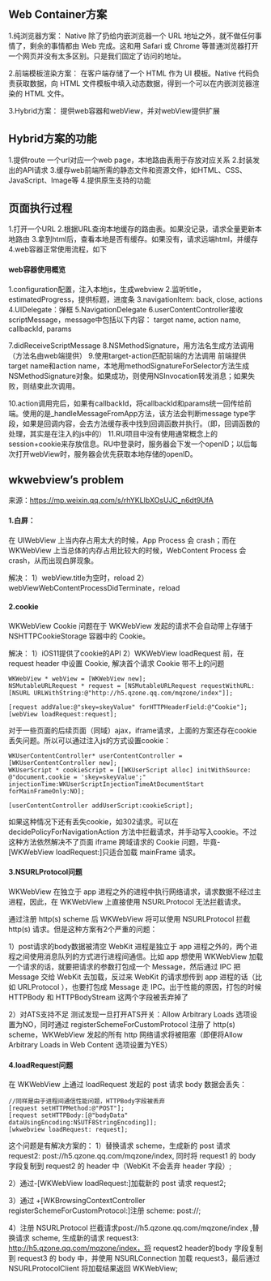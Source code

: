 
## Web Container方案
1.纯浏览器方案：
Native 除了扔给内嵌浏览器一个 URL 地址之外，就不做任何事情了，剩余的事情都由 Web 完成。这和用 Safari 或 Chrome 等普通浏览器打开一个网页并没有太多区别。只是我们固定了访问的地址。

2.前端模板渲染方案：
在客户端存储了一个 HTML 作为 UI 模板。Native 代码负责获取数据，向 HTML 文件模板中填入动态数据，得到一个可以在内嵌浏览器渲染的 HTML 文件。

3.Hybrid方案：
提供web容器和webView，并对webView提供扩展

## Hybrid方案的功能

1.提供route 一个url对应一个web page，本地路由表用于存放对应关系
2.封装发出的API请求
3.缓存web前端所需的静态文件和资源文件，如HTML、CSS、JavaScript、Image等
4.提供原生支持的功能

## 页面执行过程
1.打开一个URL
2.根据URL查询本地缓存的路由表。如果没记录，请求全量更新本地路由
3.拿到html后，查看本地是否有缓存。如果没有，请求远端html，并缓存
4.web容器正常使用流程，如下

#### web容器使用概览
1.configuration配置，注入本地js，生成webview
2.监听title，estimatedProgress，提供标题，进度条
3.navigationItem: back, close, actions
4.UIDelegate：弹框
5.NavigationDelegate
6.userContentController接收scriptMessage，message中包括以下内容：
target name, action name, callbackId, params

7.didReceiveScriptMessage
8.NSMethodSignature，用方法名生成方法调用（方法名由web端提供）
9.使用target-action匹配前端的方法调用
前端提供target name和action name，本地用methodSignatureForSelector方法生成NSMethodSignature对象。如果成功，则使用NSInvocation转发消息；如果失败，则结束此次调用。

10.action调用完后，如果有callbackId，将callbackId和params统一回传给前端。使用的是_handleMessageFromApp方法，该方法会判断message type字段，如果是回调内容，会去方法缓存表中找到回调函数并执行。（即，回调函数的处理，其实是在注入的js中的）
11.RU项目中没有使用通常概念上的session+cookie来存放信息。RU中登录时，服务器会下发一个openID；以后每次打开webView时，服务器会优先获取本地存储的openID。



## wkwebview’s problem
来源：https://mp.weixin.qq.com/s/rhYKLIbXOsUJC_n6dt9UfA

#### 1.白屏：
在 UIWebView 上当内存占用太大的时候，App Process 会 crash；而在 WKWebView 上当总体的内存占用比较大的时候，WebContent Process 会 crash，从而出现白屏现象。

解决：
1）webView.title为空时，reload
2）webViewWebContentProcessDidTerminate，reload


#### 2.cookie
WKWebView Cookie 问题在于 WKWebView 发起的请求不会自动带上存储于 NSHTTPCookieStorage 容器中的 Cookie。

解决：
1）iOS11提供了cookie的API
2）WKWebView loadRequest 前，在 request header 中设置 Cookie, 解决首个请求 Cookie 带不上的问题

```
WKWebView * webView = [WKWebView new]; 
NSMutableURLRequest * request = [NSMutableURLRequest requestWithURL:[NSURL URLWithString:@"http://h5.qzone.qq.com/mqzone/index"]]; 

[request addValue:@"skey=skeyValue" forHTTPHeaderField:@"Cookie"]; 
[webView loadRequest:request];
```

对于一些页面的后续页面（同域）ajax，iframe请求，上面的方案还存在cookie丢失问题。所以可以通过注入js的方式设置cookie：

```
WKUserContentController* userContentController = [WKUserContentController new]; 
WKUserScript * cookieScript = [[WKUserScript alloc] initWithSource: @"document.cookie = 'skey=skeyValue';" injectionTime:WKUserScriptInjectionTimeAtDocumentStart forMainFrameOnly:NO]; 

[userContentController addUserScript:cookieScript];
```

如果这种情况下还有丢失cookie，如302请求。可以在 decidePolicyForNavigationAction 方法中拦截请求，并手动写入cookie。不过这种方法依然解决不了页面 iframe 跨域请求的 Cookie 问题，毕竟-[WKWebView loadRequest:]只适合加载 mainFrame 请求。



#### 3.NSURLProtocol问题
WKWebView 在独立于 app 进程之外的进程中执行网络请求，请求数据不经过主进程，因此，在 WKWebView 上直接使用 NSURLProtocol 无法拦截请求。

通过注册 http(s) scheme 后 WKWebView 将可以使用 NSURLProtocol 拦截 http(s) 请求。但是这种方案有2个严重的问题：

1）post请求的body数据被清空
WebKit 进程是独立于 app 进程之外的，两个进程之间使用消息队列的方式进行进程间通信。比如 app 想使用 WKWebView 加载一个请求的话，就要把请求的参数打包成一个 Message，然后通过 IPC 把 Message 交给 WebKit 去加载，反过来 WebKit 的请求想传到 app 进程的话（比如 URLProtocol ），也要打包成 Message 走 IPC。出于性能的原因，打包的时候 HTTPBody 和 HTTPBodyStream 这两个字段被丢弃掉了

2）对ATS支持不足
测试发现一旦打开ATS开关：Allow Arbitrary Loads 选项设置为NO，同时通过 registerSchemeForCustomProtocol 注册了 http(s) scheme，WKWebView 发起的所有 http 网络请求将被阻塞（即便将Allow Arbitrary Loads in Web Content 选项设置为YES）


#### 4.loadRequest问题
在 WKWebView 上通过 loadRequest 发起的 post 请求 body 数据会丢失：

```
//同样是由于进程间通信性能问题，HTTPBody字段被丢弃
[request setHTTPMethod:@"POST"];
[request setHTTPBody:[@"bodyData" dataUsingEncoding:NSUTF8StringEncoding]];
[wkwebview loadRequest: request];
```

这个问题是有解决方案的：
1）替换请求 scheme，生成新的 post 请求 request2: post://h5.qzone.qq.com/mqzone/index, 同时将 request1 的 body 字段复制到 request2 的 header 中（WebKit 不会丢弃 header 字段）;

2）通过-[WKWebView loadRequest:]加载新的 post 请求 request2;

3）通过 +[WKBrowsingContextController registerSchemeForCustomProtocol:]注册 scheme: post://;

4）注册 NSURLProtocol 拦截请求post://h5.qzone.qq.com/mqzone/index ,替换请求 scheme, 生成新的请求 request3: http://h5.qzone.qq.com/mqzone/index，将 request2 header的body 字段复制到 request3 的 body 中，并使用 NSURLConnection 加载 request3，最后通过 NSURLProtocolClient 将加载结果返回 WKWebView;


